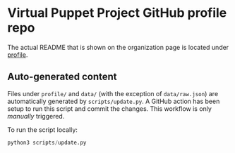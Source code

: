# Virtual Puppet Project GitHub profile repo
The actual README that is shown on the organization page is located under [profile](profile/README.md).

## Auto-generated content
Files under `profile/` and `data/` (with the exception of `data/raw.json`) are automatically generated by `scripts/update.py`. A GitHub action has been setup to run this script and commit the changes. This workflow is only _manually_ triggered.

To run the script locally:
```Python
python3 scripts/update.py
```
